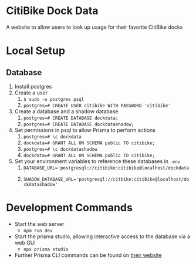 # CitiBike Dock Data

A website to allow users to look up usage for their favorite CitiBike docks

# Local Setup

## Database

1. Install postgres
1. Create a user
   1. `$ sudo -u postgres psql`
   1. `postgres=# CREATE USER citibike WITH PASSWORD 'citibike'`
1. Create a database and a shadow database
   1. `postgres=# CREATE DATABASE dockdata;`
   1. `postgres=# CREATE DATABASE dockdatashadow;`
1. Set permissions in psql to allow Prisma to perform actions
   1. `postgres=# \c dockdata`
   1. `dockdata=# GRANT ALL ON SCHEMA public TO citibike;`
   1. `postgres=# \c dockdatashadow`
   1. `dockdata=# GRANT ALL ON SCHEMA public TO citibike;`
1. Set your environment variables to reference these databases in `.env`
   1. `DATABASE_URL='postgresql://citibike:citibike@localhost/dockdata'`
   1. `SHADOW_DATABASE_URL='postgresql://citbike:citibike@localhost/dockdatashadow'`

# Development Commands

- Start the web server
  - `npm run dev`
- Start the prisma studio, allowing interactive access to the database via a web GUI
  - `npx prisma studio`
- Further Prisma CLI commands can be found on [their
  website](https://www.prisma.io/docs/orm/tools/prisma-cli)

